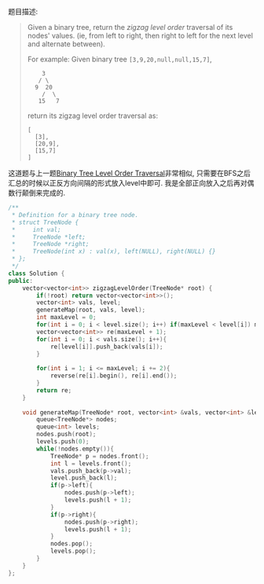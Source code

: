 题目描述:

> Given a binary tree, return the *zigzag level order* traversal of its nodes' values. (ie, from left to right, then right to left for the next level and alternate between).
>
> For example:
> Given binary tree `[3,9,20,null,null,15,7]`,
>
> ```
>     3
>    / \
>   9  20
>     /  \
>    15   7
>
> ```
>
> return its zigzag level order traversal as:
>
> ```
> [
>   [3],
>   [20,9],
>   [15,7]
> ]
> ```

这道题与上一题[Binary Tree Level Order Traversal](http://xiadong.info/2016/08/leetcode-102-binary-tree-level-order-traversal/)非常相似, 只需要在BFS之后汇总的时候以正反方向间隔的形式放入level中即可. 我是全部正向放入之后再对偶数行颠倒来完成的.

```c++
/**
 * Definition for a binary tree node.
 * struct TreeNode {
 *     int val;
 *     TreeNode *left;
 *     TreeNode *right;
 *     TreeNode(int x) : val(x), left(NULL), right(NULL) {}
 * };
 */
class Solution {
public:
    vector<vector<int>> zigzagLevelOrder(TreeNode* root) {
        if(!root) return vector<vector<int>>();
        vector<int> vals, level;
        generateMap(root, vals, level);
        int maxLevel = 0;
        for(int i = 0; i < level.size(); i++) if(maxLevel < level[i]) maxLevel = level[i];
        vector<vector<int>> re(maxLevel + 1);
        for(int i = 0; i < vals.size(); i++){
            re[level[i]].push_back(vals[i]);
        }
        
        for(int i = 1; i <= maxLevel; i += 2){
            reverse(re[i].begin(), re[i].end());
        }
        return re;
    }
    
    void generateMap(TreeNode* root, vector<int> &vals, vector<int> &level){
        queue<TreeNode*> nodes;
        queue<int> levels;
        nodes.push(root);
        levels.push(0);
        while(!nodes.empty()){
            TreeNode* p = nodes.front();
            int l = levels.front();
            vals.push_back(p->val);
            level.push_back(l);
            if(p->left){
                nodes.push(p->left);
                levels.push(l + 1);
            }
            if(p->right){
                nodes.push(p->right);
                levels.push(l + 1);
            }
            nodes.pop();
            levels.pop();
        }
    }
};
```

